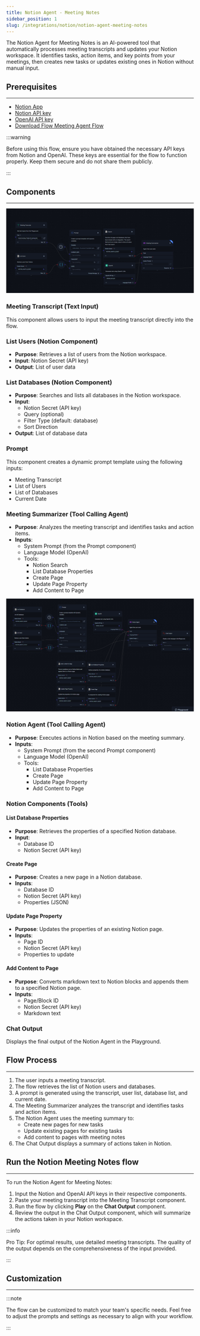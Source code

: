 ```yaml
---
title: Notion Agent - Meeting Notes
sidebar_position: 1
slug: /integrations/notion/notion-agent-meeting-notes
---
```


The Notion Agent for Meeting Notes is an AI-powered tool that automatically processes meeting transcripts and updates your Notion workspace. It identifies tasks, action items, and key points from your meetings, then creates new tasks or updates existing ones in Notion without manual input.

## Prerequisites
---

- [Notion App](/integrations/notion/setup)
- [Notion API key](https://www.notion.so/my-integrations)
- [OpenAI API key](https://platform.openai.com/account/api-keys)
- [Download Flow Meeting Agent Flow](./Meeting_Notes_Agent.json)

:::warning

Before using this flow, ensure you have obtained the necessary API keys from Notion and OpenAI. These keys are essential for the flow to function properly. Keep them secure and do not share them publicly.

:::

## Components

---

![Notion Meeting Agent Part 1](./notion_meeting_agent_part_1.png)



### Meeting Transcript (Text Input)

This component allows users to input the meeting transcript directly into the flow.

### List Users (Notion Component)

- **Purpose**: Retrieves a list of users from the Notion workspace.
- **Input**: Notion Secret (API key)
- **Output**: List of user data

### List Databases (Notion Component)

- **Purpose**: Searches and lists all databases in the Notion workspace.
- **Input**:
  - Notion Secret (API key)
  - Query (optional)
  - Filter Type (default: database)
  - Sort Direction
- **Output**: List of database data

### Prompt

This component creates a dynamic prompt template using the following inputs:
- Meeting Transcript
- List of Users
- List of Databases
- Current Date

### Meeting Summarizer (Tool Calling Agent)

- **Purpose**: Analyzes the meeting transcript and identifies tasks and action items.
- **Inputs**:
  - System Prompt (from the Prompt component)
  - Language Model (OpenAI)
  - Tools:
    - Notion Search
    - List Database Properties
    - Create Page
    - Update Page Property
    - Add Content to Page

![Notion Meeting Agent Part 2](./notion_meeting_agent_part_2.png)

### Notion Agent (Tool Calling Agent)

- **Purpose**: Executes actions in Notion based on the meeting summary.
- **Inputs**:
  - System Prompt (from the second Prompt component)
  - Language Model (OpenAI)
  - Tools:
    - List Database Properties
    - Create Page
    - Update Page Property
    - Add Content to Page

### Notion Components (Tools)

#### List Database Properties

- **Purpose**: Retrieves the properties of a specified Notion database.
- **Input**:
  - Database ID
  - Notion Secret (API key)

#### Create Page

- **Purpose**: Creates a new page in a Notion database.
- **Inputs**:
  - Database ID
  - Notion Secret (API key)
  - Properties (JSON)

#### Update Page Property

- **Purpose**: Updates the properties of an existing Notion page.
- **Inputs**:
  - Page ID
  - Notion Secret (API key)
  - Properties to update

#### Add Content to Page

- **Purpose**: Converts markdown text to Notion blocks and appends them to a specified Notion page.
- **Inputs**:
  - Page/Block ID
  - Notion Secret (API key)
  - Markdown text

### Chat Output

Displays the final output of the Notion Agent in the Playground.

## Flow Process

---

1. The user inputs a meeting transcript.
2. The flow retrieves the list of Notion users and databases.
3. A prompt is generated using the transcript, user list, database list, and current date.
4. The Meeting Summarizer analyzes the transcript and identifies tasks and action items.
5. The Notion Agent uses the meeting summary to:
   - Create new pages for new tasks
   - Update existing pages for existing tasks
   - Add content to pages with meeting notes
6. The Chat Output displays a summary of actions taken in Notion.

## Run the Notion Meeting Notes flow

---

To run the Notion Agent for Meeting Notes:

1. Input the Notion and OpenAI API keys in their respective components.
2. Paste your meeting transcript into the Meeting Transcript component.
3. Run the flow by clicking **Play** on the **Chat Output** component.
4. Review the output in the Chat Output component, which will summarize the actions taken in your Notion workspace.

:::info

Pro Tip: For optimal results, use detailed meeting transcripts. The quality of the output depends on the comprehensiveness of the input provided.

:::

## Customization

---

:::note

The flow can be customized to match your team's specific needs. Feel free to adjust the prompts and settings as necessary to align with your workflow.

:::